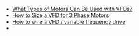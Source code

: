 - [What Types of Motors Can Be Used with VFDs?](https://youtu.be/jIbQx7RCCw8)
- [How to Size a VFD for 3 Phase Motors](https://youtu.be/gFYKKFOrLN8)
- [How to wire a VFD / variable frequency drive](https://youtu.be/nL-VSw-r4DY)
- 
